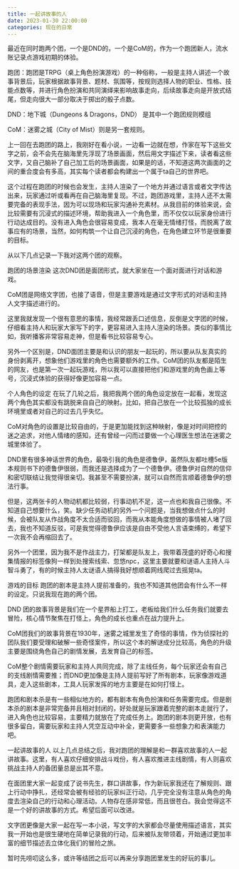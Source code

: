 ```yaml
---
title: 一起讲故事的人
date: 2023-01-30 22:00:00
categories: 现在的日常
---
```

最近在同时跑两个团，一个是DND的，一个是CoM的，作为一个跑团新人，流水账记录点游戏初期的体验。

跑团：跑团是TRPG（桌上角色扮演游戏）的一种俗称，一般是主持人讲述一个故事背景后，玩家根据故事背景、题材、氛围等，按规则选择人物的职业、性格、技能点数等，并进行角色扮演和共同演绎来影响故事走向，后续故事走向是开放式结尾，但走向很大一部分取决于掷出的骰子点数。

DND：地下城（Dungeons & Dragons，DND） 是其中一个跑团规则模组

CoM：迷雾之城（City of Mist）则是另一套规则。

上一回在去跑团的路上，我刚好在看小说，一边看一边就在想，作家在写下这些文字之前，会不会先在脑海里先浮现了场景画面，然后用文字描述下来，读者看这些文字，又自己脑补了自己加工后的场景画面，如果是的话，不知道这两次画面的之间的重合度会有多高，其实每个读者都会构建出一个属于ta自己的世界吧。

这个过程在跑团的时候也会发生，主持人渲染了一个地方并通过语言或者文字传达出来，玩家通过听或看再在自己脑海里复现。不过，跑团游戏里，主持人还不太需要完备的表现手法，因为可以现场和玩家沟通补充素材。从我目前的体验来说，会比较需要有沉浸式的描述环境，帮助我进入一个角色里，而不仅仅以玩家身份进行行动达成目的。没有进入角色会很容易变成，我本人在毫无情绪打怪，而脱离了故事应有的场景，当然，如何构筑一个让自己沉浸的角色，在角色建立环节是很重要的目标。

从以下几点记录一下我对这两个团的观察。

跑团的场景渲染
这次DND团是面团形式，就大家坐在一个面对面进行对话和游戏。

CoM团是网络文字团，也接了语音，但是主要游戏是通过文字形式的对话和主持人文字描述进行的。

这里我就发现一个很有意思的事情，我经常跟丢口述信息，反倒是文字团的时候，仔细看主持人和玩家大家写下的字，更容易进入主持人渲染的场景。类似的事情比如，我听播客非常容易走神，但是看书比较容易专心。

另外一个区别是，DND面团主要是和认识的朋友一起玩的，所以要从队友真实的身份剥离开，想象他们游戏里的角色也需要额外的工作。CoM团的队友都是陌生的网友，也是第一次一起玩游戏，所以我可以直接把他们和游戏里的角色画上等号，沉浸式体验的获得好像更加容易一点。

个人角色的设定
在玩了几轮之后，我把我两个团的角色设定放在一起看，发现这两个角色其实都没有跳脱来自自己的映射。比如，把自己放在一个比较孤独的成长环境里或者对自己的过去几乎失忆。

CoM对角色的设置是比较自由的，于是更加能找到这种映射，像是对时间把控的迷之追求，对他人情绪的感知，还有曾经一闪而过要做一个心理医生想法在迷雾之城里体验了。

DND里有很多神话世界的角色，最吸引我的角色是德鲁伊，虽然队友都吐槽5e版本规则书下的德鲁伊很弱，而我还是选择成为了一个德鲁伊。德鲁伊对自然的信仰和密切联结让我觉得很亲切。我甚至不需要扮演，就可以自然而言顺着德鲁伊的想法行事。

但是，这两张卡的人物动机都比较弱，行事动机不足，这一点也和我自己很像。不知道自己想要什么，笑。缺少任务动机的另外一个问题是，当我想做点什么的时候，会被队友从作战角度不太合适而驳回，而我从本能角度想做的事情被人堵了回去，我也不知道反驳，可是我觉得德鲁伊应该是自由不受他人言语束缚的，希望下一次我不会再缩回去了。

另外一个团里，因为我不是作战主力，打架都是队友上，我带着茂盛的好奇心和搜集情报的标签像狗一样到处搜索线索、忽悠npc，这里主要就要和谜语人主持人斗智斗勇了，有的时候主持人太谜语人搞得我好想顺着网线爬过去摇晃ta。

游戏的目标 
跑团的剧本是主持人提前准备的，我也不知道其他团会有什么不一样的设定。只说我现在跑的两个团。

DND 团的故事背景是我们在一个星界船上打工，老板给我们什么任务我们就要去冒险，核心情节聚焦在打怪上，角色的成长也重点在战力提升上。

CoM团我们的故事背景在1930年，迷雾之城里发生了奇怪的事情，作为侦探社的团队我们要受理和破解一些奇怪案件，所以这个本的解谜成分比较高，角色的升级主要是围绕角色自己的剧情发展，去发育自己的标签。

CoM整个剧情需要玩家和主持人共同完成，除了主线任务，每个玩家还会有自己的支线剧情需要推；而DND更加像是主持人提前写好了所有剧本，玩家像游戏道具，走入这些剧本，工具人玩家发挥的地方主要是在如何打怪上。

跑团和剧本杀是有一些相似地方的，都有剧本有角色扮演和任务需要完成。但是剧本杀的剧本是非常完备并且相对封闭的，好处就是玩家跟着完整的剧本走就行了，进入角色也比较容易，主要精力就放在了完成任务上。跑团的剧本则更开放，也有很多留白，需要玩家和主持人凭空互动中补全，更需要多一些想象力和表演能力吧。

一起讲故事的人
以上几点总结之后，我对跑团的理解是和一群喜欢故事的人一起讲故事。这里，有人喜欢仔细安排战斗戏份，有人喜欢推进主线剧情，有人则喜欢挑战主持人的备团量总是出其不意。

在面团里大家一起变成了说书先生，群口讲故事，作为新玩家我还在了解规则、跟上行动中挣扎，还经常会被有经验的玩家纠正行动，几乎完全没有注意从角色的角度去渲染自己的行动和心理活动。人物存在感非常低，而且很苍白。我会觉得这不是一个好的讲故事的方式。希望后面可以改进。

文字团更像是大家一起在写一本小说，写文字的大家都会尽量使用描述语言，其实我一开始也是很生硬地在简单记录我的行动，后来被队友带领着，开始通过更加丰富的细节描述去立体化我们的冒险之旅。

暂时先唠叨这么多，或许等结团之后可以再来分享跑团里发生的好玩的事儿。